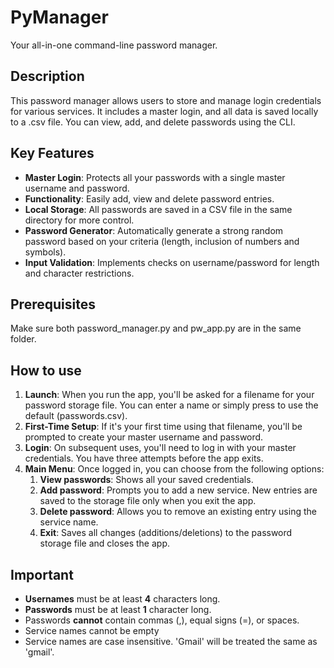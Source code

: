 # PyManager
Your all-in-one command-line password manager.

## Description

This password manager allows users to store and manage login credentials for various services. It includes a master login, and all data is saved locally to a .csv file. You can view, add, and delete passwords using the CLI.

## Key Features
* **Master Login**: Protects all your passwords with a single master username and password.
* **Functionality**: Easily add, view and delete password entries.
* **Local Storage**: All passwords are saved in a CSV file in the same directory for more control.
* **Password Generator**: Automatically generate a strong random password based on your criteria (length, inclusion of numbers and symbols).
* **Input Validation**: Implements checks on username/password for length and character restrictions.

## Prerequisites

Make sure both password_manager.py and pw_app.py are in the same folder.

## How to use

1. **Launch**: When you run the app, you'll be asked for a filename for your password storage file. You can enter a name or simply press <ENTER> to use the default (passwords.csv).
2. **First-Time Setup**: If it's your first time using that filename, you'll be prompted to create your master username and password.
3. **Login**: On subsequent uses, you'll need to log in with your master credentials. You have three attempts before the app exits.
4. **Main Menu**: Once logged in, you can choose from the following options:
    1. **View passwords**: Shows all your saved credentials.
    2. **Add password**: Prompts you to add a new service. New entries are saved to the storage file only when you exit the app.
    3. **Delete password**: Allows you to remove an existing entry using the service name.
    4. **Exit**: Saves all changes (additions/deletions) to the password storage file and closes the app.


## Important
* **Usernames** must be at least **4** characters long.
* **Passwords** must be at least **1** character long.
* Passwords **cannot** contain commas (,), equal signs (=), or spaces.
* Service names cannot be empty
* Service names are case insensitive. 'Gmail' will be treated the same as 'gmail'.
